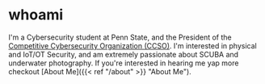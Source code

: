 # whoami

I'm a Cybersecurity student at Penn State, and the President of the [Competitive Cybersecurity Organization (CCSO)](https://ccso.psu.edu/). I'm interested in physical and IoT/OT Security, and am extremely passionate about SCUBA and underwater photography. If you're interested in hearing me yap more checkout [About Me]({{< ref "/about" >}} "About Me").